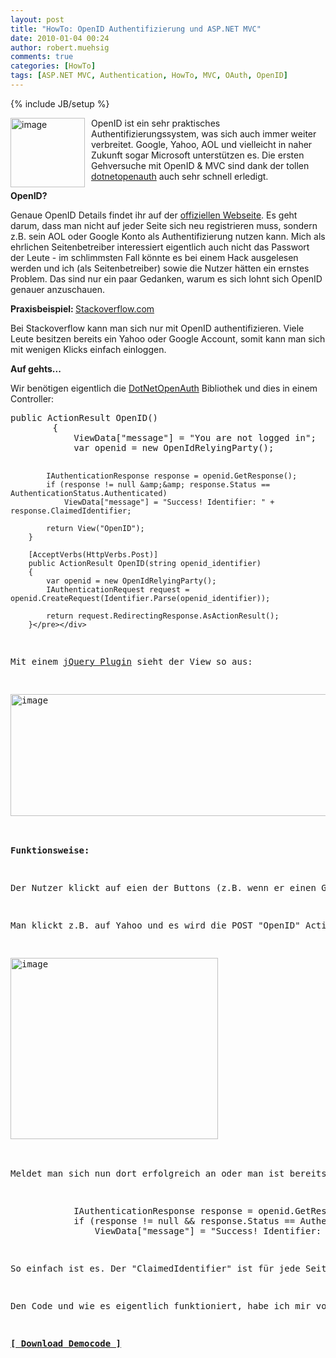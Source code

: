 ```yaml
---
layout: post
title: "HowTo: OpenID Authentifizierung und ASP.NET MVC"
date: 2010-01-04 00:24
author: robert.muehsig
comments: true
categories: [HowTo]
tags: [ASP.NET MVC, Authentication, HowTo, MVC, OAuth, OpenID]
---
```

{% include JB/setup %}
<p></p> <p><a href="{{BASE_PATH}}/assets/wp-images/image884.png"><img style="border-right: 0px; border-top: 0px; margin: 0px 10px 0px 0px; border-left: 0px; border-bottom: 0px" height="111" alt="image" src="{{BASE_PATH}}/assets/wp-images/image_thumb69.png" width="119" align="left" border="0"></a> OpenID ist ein sehr praktisches Authentifizierungssystem, was sich auch immer weiter verbreitet. Google, Yahoo, AOL und vielleicht in naher Zukunft sogar Microsoft unterstützen es. Die ersten Gehversuche mit OpenID &amp; MVC sind dank der tollen <a href="http://www.ohloh.net/p/dotnetopenauth">dotnetopenauth</a> auch sehr schnell erledigt. </p><!--more--> <p><strong>OpenID?</strong></p> <p>Genaue OpenID Details findet ihr auf der <a href="http://openid.net/">offiziellen Webseite</a>. Es geht darum, dass man nicht auf jeder Seite sich neu registrieren muss, sondern z.B. sein AOL oder Google Konto als Authentifizierung nutzen kann. Mich als ehrlichen Seitenbetreiber interessiert eigentlich auch nicht das Passwort der Leute - im schlimmsten Fall könnte es bei einem Hack ausgelesen werden und ich (als Seitenbetreiber) sowie die Nutzer hätten ein ernstes Problem. Das sind nur ein paar Gedanken, warum es sich lohnt sich OpenID genauer anzuschauen.</p> <p><strong>Praxisbeispiel: </strong><a href="http://stackoverflow.com/">Stackoverflow.com</a></p> <p>Bei Stackoverflow kann man sich nur mit OpenID authentifizieren. Viele Leute besitzen bereits ein Yahoo oder Google Account, somit kann man sich mit wenigen Klicks einfach einloggen. </p> <p><strong>Auf gehts...</strong></p> <p>Wir benötigen eigentlich die <a href="http://www.ohloh.net/p/dotnetopenauth">DotNetOpenAuth</a> Bibliothek und dies in einem Controller:</p> <div class="wlWriterSmartContent" id="scid:812469c5-0cb0-4c63-8c15-c81123a09de7:517569da-cdf2-4643-b7a4-4c85d64b939e" style="padding-right: 0px; display: inline; padding-left: 0px; float: none; padding-bottom: 0px; margin: 0px; padding-top: 0px"><pre name="code" class="c#">public ActionResult OpenID()
        {
            ViewData["message"] = "You are not logged in";
            var openid = new OpenIdRelyingParty();

            IAuthenticationResponse response = openid.GetResponse();
            if (response != null &amp;&amp; response.Status == AuthenticationStatus.Authenticated)
                ViewData["message"] = "Success! Identifier: " + response.ClaimedIdentifier;

            return View("OpenID");
        }

        [AcceptVerbs(HttpVerbs.Post)]
        public ActionResult OpenID(string openid_identifier)
        {
            var openid = new OpenIdRelyingParty();
            IAuthenticationRequest request = openid.CreateRequest(Identifier.Parse(openid_identifier));

            return request.RedirectingResponse.AsActionResult();
        }</pre></div>
<p>Mit einem <a href="http://jvance.com/pages/JQueryOpenIDPlugin.xhtml">jQuery Plugin</a> sieht der View so aus:</p>
<p><a href="{{BASE_PATH}}/assets/wp-images/image885.png"><img style="border-right: 0px; border-top: 0px; border-left: 0px; border-bottom: 0px" height="195" alt="image" src="{{BASE_PATH}}/assets/wp-images/image_thumb70.png" width="513" border="0"></a> </p>
<p><strong>Funktionsweise:</strong></p>
<p>Der Nutzer klickt auf eien der Buttons (z.B. wenn er einen Google/Yahoo/Flickr/Blogger/AOL...) Account hat oder Tipp in das Feld seinen eigenen OpenID Anbieter ein (man kann einen eigenen OpenID Server stellen). Die Buttons sind also nur Shortcuts. </p>
<p>Man klickt z.B. auf Yahoo und es wird die POST "OpenID" Action ausgelöst. Diese liest den Identifier (im Fall von Yahoo: <a title="http://yahoo.com/" href="http://yahoo.com/">http://yahoo.com/</a>) aus und leitet dann an die entsprechende Loginseite weiter:</p>
<p><a href="{{BASE_PATH}}/assets/wp-images/image886.png"><img style="border-right: 0px; border-top: 0px; border-left: 0px; border-bottom: 0px" height="290" alt="image" src="{{BASE_PATH}}/assets/wp-images/image_thumb71.png" width="332" border="0"></a> </p>
<p>Meldet man sich nun dort erfolgreich an oder man ist bereits angemeldet, so wird man automatisch wieder zurück auf die Ursprungsadresse umgeleitet - also geht es wieder in die andere "OpenID" Action wieder rein und dort sind die 3 Zeilen interessant:</p>
<div class="wlWriterSmartContent" id="scid:812469c5-0cb0-4c63-8c15-c81123a09de7:97cbd9e4-8ec3-481a-8f54-af04e3bee256" style="padding-right: 0px; display: inline; padding-left: 0px; float: none; padding-bottom: 0px; margin: 0px; padding-top: 0px"><pre name="code" class="c#">            IAuthenticationResponse response = openid.GetResponse();
            if (response != null &amp;&amp; response.Status == AuthenticationStatus.Authenticated)
                ViewData["message"] = "Success! Identifier: " + response.ClaimedIdentifier;</pre></div>
<p>So einfach ist es. Der "ClaimedIdentifier" ist für jede Seite eine andere ID.</p>
<p>Den Code und wie es eigentlich funktioniert, habe ich mir von diesem <a href="http://codeharder.com/post/Aspnet-MVC-and-OpenID-Support.aspx">Blogpost</a> abgeschaut. Der Autor des Blogs probiert zudem gerade ein <a href="http://codeharder.com/category/stackoverclone.aspx">Clone von Stackoverflow</a> zu bauen :)</p>
<p><strong><a href="{{BASE_PATH}}/assets/files/democode/openid/openid.zip">[ Download Democode ]</a></strong></p>
